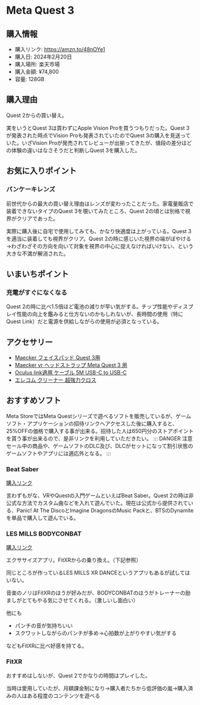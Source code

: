 # Meta Quest 3
## 購入情報
- 購入リンク: <https://amzn.to/48nOYe1>
- 購入日: 2024年2月20日
- 購入場所: 楽天市場
- 購入金額: ¥74,800
- 容量: 128GB
## 購入理由
Quest 2からの買い替え。

実をいうとQuest 3は買わずにApple Vision Proを買うつもりだった。Quest 3が発表された時点でVision Proも発表されていたのでQuest 3の購入を見送っていた。いざVision Proが発売されてレビューが出揃ってきたが、値段の差分ほどの体験の違いはなさそうだと判断しQuest 3を購入した。

## お気に入りポイント
### パンケーキレンズ
前世代からの最大の買い替え理由はレンズが変わったことだった。家電量販店で装着できないタイプのQuest 3を覗いてみたところ、Quest 2の頃とは別格で視界がクリアであった。

実際に購入後に自宅で使用してみても、かなり快適度は上がっている。Quest 3を適当に装着しても視界がクリア。Quest 2の時に感じいた視界の端がぼやける→わざわざその方向を向いて対象を視界の中心に捉えなければいけない、という大きな不満が解消された。

## いまいちポイント
### 充電がすぐになくなる
Quest 2の時に比べ1.5倍ほど電池の減りが早い気がする。チップ性能やディスプレイ性能の向上を鑑みると仕方ないのかもしれないが、長時間の使用（特にQuest Link）だと電源を供給しながらの使用が必須となっている。

## アクセサリー
- [Maecker フェイスパッド Quest 3用](https://amzn.to/48srLHy)
- [Maecker vr ヘッドストラップ Meta Quest 3 用](https://amzn.to/3IuB27P)
- [Oculus link適用 ケーブル 5M USB-C to USB-C](https://amzn.to/3womPX3)
- [エレコム クリーナー 超強力クロス](https://amzn.to/42SDXR6)
## おすすめソフト
Meta StoreではMeta Questシリーズで遊べるソフトを販売しているが、ゲームソフト・アプリケーションの招待リンクへアクセスした後に購入すると、25%OFFの価格で購入する事が出来る。招待した人は650円分のストアポイントを貰う事が出来るので、是非リンクを利用していただきたい。
::: DANGER 注意
セール中の商品や、ゲームソフトのDLC及び、DLCがセットになって割引状態のゲームソフトやアプリには適応外となる。
:::
### Beat Saber
[購入リンク](https://www.oculus.com/appreferrals/BroAiden/2448060205267927/?utm_source=oculus&utm_location=4&utm_parent=frl&utm_medium=app_referral)

言わずもがな、VRやQuestの入門ゲームといえばBeat Saber。Quest 2の時は非公式な方法でカスタム曲などを入れて遊んでいた。現在は公式から提供されている、Panic! At The DiscoとImagine DragonsのMusic Packと、BTSのDynamiteを単品で購入して遊んでいる。
### LES MILLS BODYCONBAT
[購入リンク](https://www.oculus.com/appreferrals/BroAiden/4015163475201433/?utm_source=oculus&utm_location=4&utm_parent=frl&utm_medium=app_referral)

エクササイズアプリ。FitXRからの乗り換え。（下記参照）

同じところが作っているLES MILLS XR DANCEというアプリもあるが試してはいない。

音楽のノリはFitXRのほうが好みだが、BODYCONBATのほうがトレーナーの励ましがとてもやる気にさせてくれる。（激しいし面白い）

他にも
- パンチの音が気持ちいい
- スクワットしながらのパンチが多め→心拍数が上がりやすい気がする

などもFitXRに比べ好感を持てる。

### FitXR
おすすめはしないが、Quest 2でかなりの時間はプレイした。

当時は愛用していたが、月額課金制になり→購入者たちから低評価の嵐→購入済みの人はある程度のコンテンツを遊べる